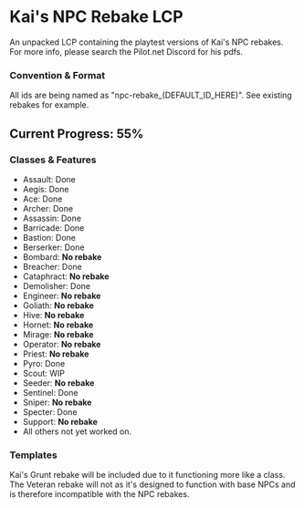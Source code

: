 # Kai's NPC Rebake LCP
An unpacked LCP containing the playtest versions of Kai's NPC rebakes. For more info, please search the Pilot.net Discord for his pdfs.
### Convention & Format
All ids are being named as "npc-rebake_(DEFAULT_ID_HERE)". See existing rebakes for example.
## Current Progress: 55%
### Classes & Features
- Assault: Done
- Aegis: Done
- Ace: Done
- Archer: Done
- Assassin: Done
- Barricade: Done
- Bastion: Done
- Berserker: Done
- Bombard: **No rebake**
- Breacher: Done
- Cataphract: **No rebake**
- Demolisher: Done
- Engineer: **No rebake**
- Goliath: **No rebake**
- Hive: **No rebake**
- Hornet: **No rebake**
- Mirage: **No rebake**
- Operator: **No rebake**
- Priest: **No rebake**
- Pyro: Done
- Scout: WIP
- Seeder: **No rebake**
- Sentinel: Done
- Sniper: **No rebake**
- Specter: Done
- Support: **No rebake**
- All others not yet worked on.
### Templates
Kai's Grunt rebake will be included due to it functioning more like a class. The Veteran rebake will not as it's designed to function with base NPCs and is therefore incompatible with the NPC rebakes.